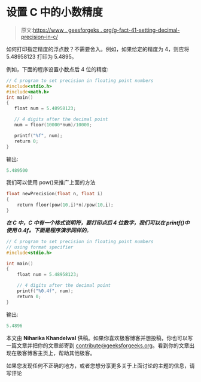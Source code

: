 # 设置 C 中的小数精度

> 原文:[https://www . geesforgeks . org/g-fact-41-setting-decimal-precision-in-c/](https://www.geeksforgeeks.org/g-fact-41-setting-decimal-precision-in-c/)

如何打印指定精度的浮点数？不需要舍入。例如，如果给定的精度为 4，则应将 5.48958123 打印为 5.4895。

例如，下面的程序设置小数点后 4 位的精度:

```cpp
// C program to set precision in floating point numbers
#include<stdio.h>
#include<math.h>
int main()
{
   float num = 5.48958123;

   // 4 digits after the decimal point
   num = floor(10000*num)/10000;

   printf("%f", num);
   return 0;
}
```

输出:

```cpp
5.489500
```

我们可以使用 pow()来推广上面的方法

```cpp
float newPrecision(float n, float i)
{
    return floor(pow(10,i)*n)/pow(10,i);
}
```

 ***在 C 中，C 中有一个格式说明符，要打印点后 4 位数字，我们可以在 printf()中使用 0.4f。下面是程序演示同样的**。*

```cpp
// C program to set precision in floating point numbers
// using format specifier
#include<stdio.h>

int main() 
{
    float num = 5.48958123;

    // 4 digits after the decimal point  
    printf("%0.4f", num); 
    return 0;
}
```

输出:

```cpp
5.4896
```

本文由 **Niharika Khandelwal** 供稿。如果你喜欢极客博客并想投稿，你也可以写一篇文章并把你的文章邮寄到 contribute@geeksforgeeks.org。看到你的文章出现在极客博客主页上，帮助其他极客。

如果您发现任何不正确的地方，或者您想分享更多关于上面讨论的主题的信息，请写评论